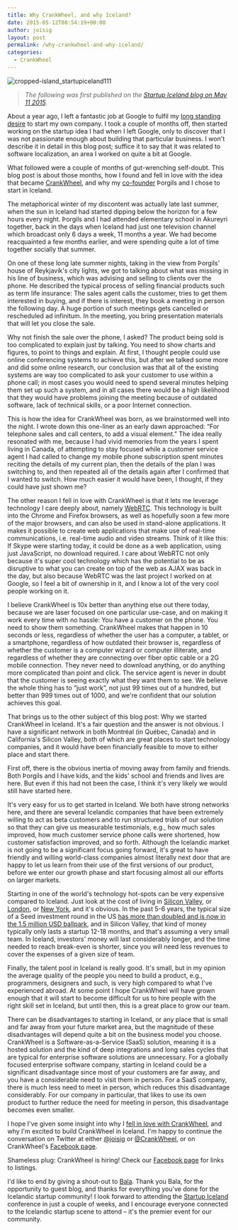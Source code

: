 ```yaml
---
title: Why CrankWheel, and why Iceland?
date: 2015-05-12T08:54:19+00:00
author: joisig
layout: post
permalink: /why-crankwheel-and-why-iceland/
categories:
  - CrankWheel
---
```

<img class="alignright size-medium wp-image-41" src="/static/img/cropped-island_startupiceland111-300x168.png" alt="cropped-island_startupiceland111" width="300" height="168" srcset="/static/img/cropped-island_startupiceland111-300x168.png 300w, /static/img/cropped-island_startupiceland111.png 572w" sizes="(max-width: 300px) 100vw, 300px" />

> _The following was first published on the [Startup Iceland blog on May 11 2015](http://startupiceland.com/2015/05/11/why-crankwheel-and-why-iceland/)._

About a year ago, I left a fantastic job at Google to fulfil my [long standing desire](/why-i-left-google/) to start my own company. I took a couple of months off, then started working on the startup idea I had when I left Google, only to discover that I was not passionate enough about building that particular business. I won't describe it in detail in this blog post; suffice it to say that it was related to software localization, an area I worked on quite a bit at Google.

What followed were a couple of months of gut-wrenching self-doubt. This blog post is about those months, how I found and fell in love with the idea that became [CrankWheel](https://crankwheel.com/), and why my [co-founder](https://www.linkedin.com/pub/gilsi-sigvaldason/b2/2a7/9b5) Þorgils and I chose to start in Iceland.

The metaphorical winter of my discontent was actually late last summer, when the sun in Iceland had started dipping below the horizon for a few hours every night. Þorgils and I had attended elementary school in Akureyri together, back in the days when Iceland had just one television channel which broadcast only 6 days a week, 11 months a year. We had become reacquainted a few months earlier, and were spending quite a lot of time together socially that summer.

On one of these long late summer nights, taking in the view from Þorgils' house of Reykjavík's city lights, we got to talking about what was missing in his line of business, which was advising and selling to clients over the phone. He described the typical process of selling financial products such as term life insurance: The sales agent calls the customer, tries to get them interested in buying, and if there is interest, they book a meeting in person the following day. A huge portion of such meetings gets cancelled or rescheduled ad infinitum. In the meeting, you bring presentation materials that will let you close the sale.

Why not finish the sale over the phone, I asked? The product being sold is too complicated to explain just by talking. You need to show charts and figures, to point to things and explain. At first, I thought people could use online conferencing systems to achieve this, but after we talked some more and did some online research, our conclusion was that all of the existing systems are way too complicated to ask your customer to use within a phone call; in most cases you would need to spend several minutes helping them set up such a system, and in all cases there would be a high likelihood that they would have problems joining the meeting because of outdated software, lack of technical skills, or a poor Internet connection.

This is how the idea for CrankWheel was born, as we brainstormed well into the night. I wrote down this one-liner as an early dawn approached: “For telephone sales and call centers, to add a visual element.” The idea really resonated with me, because I had vivid memories from the years I spent living in Canada, of attempting to stay focused while a customer service agent I had called to change my mobile phone subscription spent minutes reciting the details of my current plan, then the details of the plan I was switching to, and then repeated all of the details again after I confirmed that I wanted to switch. How much easier it would have been, I thought, if they could have just shown me?

The other reason I fell in love with CrankWheel is that it lets me leverage technology I care deeply about, namely [WebRTC](http://www.webrtc.org/). This technology is built into the Chrome and Firefox browsers, as well as hopefully soon a few more of the major browsers, and can also be used in stand-alone applications. It makes it possible to create web applications that make use of real-time communications, i.e. real-time audio and video streams. Think of it like this: If Skype were starting today, it could be done as a web application, using just JavaScript, no download required. I care about WebRTC not only because it's super cool technology which has the potential to be as disruptive to what you can create on top of the web as AJAX was back in the day, but also because WebRTC was the last project I worked on at Google, so I feel a bit of ownership in it, and I know a lot of the very cool people working on it.

I believe CrankWheel is 10x better than anything else out there today, because we are laser focused on one particular use-case, and on making it work every time with no hassle: You have a customer on the phone. You need to show them something. CrankWheel makes that happen in 10 seconds or less, regardless of whether the user has a computer, a tablet, or a smartphone, regardless of how outdated their browser is, regardless of whether the customer is a computer wizard or computer illiterate, and regardless of whether they are connecting over fiber optic cable or a 2G mobile connection. They never need to download anything, or do anything more complicated than point and click. The service agent is never in doubt that the customer is seeing exactly what they want them to see. We believe the whole thing has to “just work”, not just 99 times out of a hundred, but better than 999 times out of 1000, and we're confident that our solution achieves this goal.

That brings us to the other subject of this blog post: Why we started CrankWheel in Iceland. It's a fair question and the answer is not obvious. I have a significant network in both Montréal (in Québec, Canada) and in California's Silicon Valley, both of which are great places to start technology companies, and it would have been financially feasible to move to either place and start there.

First off, there is the obvious inertia of moving away from family and friends. Both Þorgils and I have kids, and the kids' school and friends and lives are here. But even if this had not been the case, I think it's very likely we would still have started here.

It's very easy for us to get started in Iceland. We both have strong networks here, and there are several Icelandic companies that have been extremely willing to act as beta customers and to run structured trials of our solution so that they can give us measurable testimonials, e.g., how much sales improved, how much customer service phone calls were shortened, how customer satisfaction improved, and so forth. Although the Icelandic market is not going to be a significant focus going forward, it's great to have friendly and willing world-class companies almost literally next door that are happy to let us learn from their use of the first versions of our product, before we enter our growth phase and start focusing almost all our efforts on larger markets.

Starting in one of the world's technology hot-spots can be very expensive compared to Iceland. Just look at the cost of living in [Silicon Valley](http://www.expatistan.com/cost-of-living/comparison/reykjavik/san-francisco?), or [London](http://www.expatistan.com/cost-of-living/comparison/reykjavik/london?), or [New York](http://www.expatistan.com/cost-of-living/comparison/reykjavik/new-york-city?), and it's obvious. In the past 5-6 years, the typical size of a Seed investment round in the US [has more than doubled and is now in the 1.5 million USD ballpark](http://tomtunguz.com/vc-seed-strategy/), and in Silicon Valley, that kind of money typically only lasts a startup 12-18 months, and that's assuming a very small team. In Iceland, investors' money will last considerably longer, and the time needed to reach break-even is shorter, since you will need less revenues to cover the expenses of a given size of team.

Finally, the talent pool in Iceland is really good. It's small, but in my opinion the average quality of the people you need to build a product, e.g., programmers, designers and such, is very high compared to what I've experienced abroad. At some point I hope CrankWheel will have grown enough that it will start to become difficult for us to hire people with the right skill set in Iceland, but until then, this is a great place to grow our team.

There can be disadvantages to starting in Iceland, or any place that is small and far away from your future market area, but the magnitude of these disadvantages will depend quite a bit on the business model you choose. CrankWheel is a Software-as-a-Service (SaaS) solution, meaning it is a hosted solution and the kind of deep integrations and long sales cycles that are typical for enterprise software solutions are unnecessary. For a globally focused enterprise software company, starting in Iceland could be a significant disadvantage since most of your customers are far away, and you have a considerable need to visit them in person. For a SaaS company, there is much less need to meet in person, which reduces this disadvantage considerably. For our company in particular, that likes to use its own product to further reduce the need for meeting in person, this disadvantage becomes even smaller.

I hope I've given some insight into why I [fell in love with CrankWheel](/introducing-crankwheel/), and why I'm excited to build CrankWheel in Iceland. I'm happy to continue the conversation on Twitter at either [@joisig](https://twitter.com/joisig) or [@CrankWheel](https://twitter.com/crankwheel), or on CrankWheel's [Facebook page](https://www.facebook.com/crankwheel).

Shameless plug: CrankWheel is hiring! Check our [Facebook page](https://facebook.com/crankwheel) for links to listings.

I'd like to end by giving a shout-out to [Bala](https://twitter.com/balainiceland). Thank you Bala, for the opportunity to guest blog, and thanks for everything you've done for the Icelandic startup community! I look forward to attending the [Startup Iceland](http://startupiceland.com/) conference in just a couple of weeks, and I encourage everyone connected to the Icelandic startup scene to attend – it's the premier event for our community.

